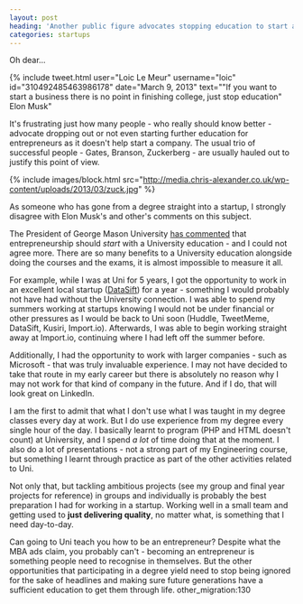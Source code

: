 ```yaml
---
layout: post
heading: 'Another public figure advocates stopping education to start a company'
categories: startups
---
```


Oh dear...

{% include tweet.html user="Loic Le Meur" username="loic" id="310492485463986178" date="March 9, 2013" text="&quot;If you want to start a business there is no point in finishing college, just stop education&quot; Elon Musk"

It's frustrating just how many people - who really should know better - advocate dropping out or not even starting further education for entrepreneurs as it doesn't help start a company. The usual trio of successful people - Gates, Branson, Zuckerberg - are usually hauled out to justify this point of view.

{% include images/block.html src="http://media.chris-alexander.co.uk/wp-content/uploads/2013/03/zuck.jpg" %}

As someone who has gone from a degree straight into a startup, I strongly disagree with Elon Musk's and other's comments on this subject.

The President of George Mason University [has commented](http://president.gmu.edu/2013/03/if-you-want-to-be-an-entrepreneur-go-to-college) that entrepreneurship should *start* with a University education - and I could not agree more. There are so many benefits to a University education alongside doing the courses and the exams, it is almost impossible to measure it all.

For example, while I was at Uni for 5 years, I got the opportunity to work in an excellent local startup ([DataSift](http://datasift.com)) for a year - something I would probably not have had without the University connection. I was able to spend my summers working at startups knowing I would not be under financial or other pressures as I would be back to Uni soon (Huddle, TweetMeme, DataSift, Kusiri, Import.io). Afterwards, I was able to begin working straight away at Import.io, continuing where I had left off the summer before.

Additionally, I had the opportunity to work with larger companies - such as Microsoft - that was truly invaluable experience. I may not have decided to take that route in my early career but there is absolutely no reason why I may not work for that kind of company in the future. And if I do, that will look great on LinkedIn.

I am the first to admit that what I don't use what I was taught in my degree classes every day at work. But I do use experience from my degree every single hour of the day. I basically learnt to program (PHP and HTML doesn't count) at University, and I spend *a lot* of time doing that at the moment. I also do a lot of presentations - not a strong part of my Engineering course, but something I learnt through practice as part of the other activities related to Uni.

Not only that, but tackling ambitious projects (see my group and final year projects for reference) in groups and individually is probably the best preparation I had for working in a startup. Working well in a small team and getting used to **just delivering quality**, no matter what, is something that I need day-to-day.

Can going to Uni teach you how to be an entrepreneur? Despite what the MBA ads claim, you probably can't - becoming an entrepreneur is something people need to recognise in themselves. But the other opportunities that participating in a degree yield need to stop being ignored for the sake of headlines and making sure future generations have a sufficient education to get them through life. other_migration:130
